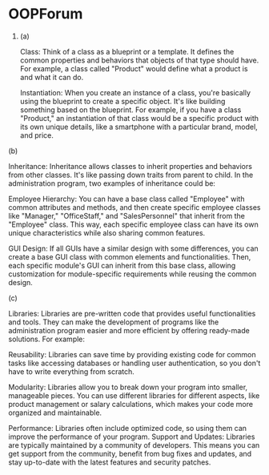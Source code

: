 # OOPForum

1. (a)


    Class: Think of a class as a blueprint or a template. It defines the common properties and behaviors that objects of that type should have. For example, a class called "Product" would define what a product is and what it can do.
    
    
    Instantiation: When you create an instance of a class, you're basically using the blueprint to create a specific object. It's like building something based on the blueprint. For example, if you have a class "Product," an instantiation of that class would be a specific product with its own unique details, like a smartphone with a particular brand, model, and price.


(b)


   Inheritance: Inheritance allows classes to inherit properties and behaviors from other classes. It's like passing down traits from parent to child. In the administration program, two examples of inheritance could be:
        
        
   Employee Hierarchy: You can have a base class called "Employee" with common attributes and methods, and then create specific employee classes like "Manager," "OfficeStaff," and "SalesPersonnel" that inherit from the "Employee" class. This way, each specific employee class can have its own unique characteristics while also sharing common features.
        
        
   GUI Design: If all GUIs have a similar design with some differences, you can create a base GUI class with common elements and functionalities. Then, each specific module's GUI can inherit from this base class, allowing customization for module-specific requirements while reusing the common design.


(c)

Libraries: Libraries are pre-written code that provides useful functionalities and tools. They can make the development of programs like the administration program easier and more efficient by offering ready-made solutions. For example:
    
    
Reusability: Libraries can save time by providing existing code for common tasks like accessing databases or handling user authentication, so you don't have to write everything from scratch.
        
     
Modularity: Libraries allow you to break down your program into smaller, manageable pieces. You can use different libraries for different aspects, like product management or salary calculations, which makes your code more organized and maintainable.
        
        
Performance: Libraries often include optimized code, so using them can improve the performance of your program.
      Support and Updates: Libraries are typically maintained by a community of developers. This means you can get support from the community, benefit from bug fixes and updates, and stay up-to-date with the latest features and security patches.

